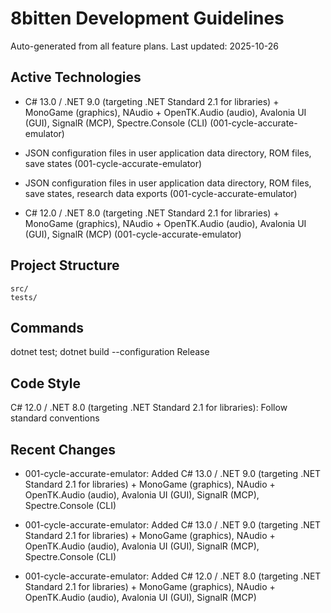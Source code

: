 # 8bitten Development Guidelines

Auto-generated from all feature plans. Last updated: 2025-10-26

## Active Technologies
- C# 13.0 / .NET 9.0 (targeting .NET Standard 2.1 for libraries) + MonoGame (graphics), NAudio + OpenTK.Audio (audio), Avalonia UI (GUI), SignalR (MCP), Spectre.Console (CLI) (001-cycle-accurate-emulator)
- JSON configuration files in user application data directory, ROM files, save states (001-cycle-accurate-emulator)
- JSON configuration files in user application data directory, ROM files, save states, research data exports (001-cycle-accurate-emulator)

- C# 12.0 / .NET 8.0 (targeting .NET Standard 2.1 for libraries) + MonoGame (graphics), NAudio + OpenTK.Audio (audio), Avalonia UI (GUI), SignalR (MCP) (001-cycle-accurate-emulator)

## Project Structure

```text
src/
tests/
```

## Commands

dotnet test; dotnet build --configuration Release

## Code Style

C# 12.0 / .NET 8.0 (targeting .NET Standard 2.1 for libraries): Follow standard conventions

## Recent Changes
- 001-cycle-accurate-emulator: Added C# 13.0 / .NET 9.0 (targeting .NET Standard 2.1 for libraries) + MonoGame (graphics), NAudio + OpenTK.Audio (audio), Avalonia UI (GUI), SignalR (MCP), Spectre.Console (CLI)
- 001-cycle-accurate-emulator: Added C# 13.0 / .NET 9.0 (targeting .NET Standard 2.1 for libraries) + MonoGame (graphics), NAudio + OpenTK.Audio (audio), Avalonia UI (GUI), SignalR (MCP), Spectre.Console (CLI)

- 001-cycle-accurate-emulator: Added C# 12.0 / .NET 8.0 (targeting .NET Standard 2.1 for libraries) + MonoGame (graphics), NAudio + OpenTK.Audio (audio), Avalonia UI (GUI), SignalR (MCP)

<!-- MANUAL ADDITIONS START -->
<!-- MANUAL ADDITIONS END -->
